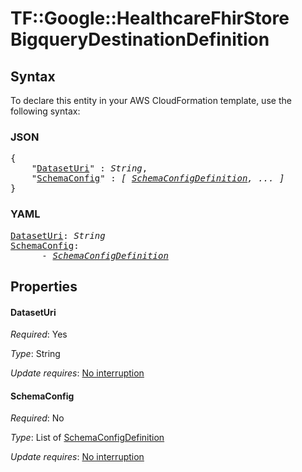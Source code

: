 # TF::Google::HealthcareFhirStore BigqueryDestinationDefinition

## Syntax

To declare this entity in your AWS CloudFormation template, use the following syntax:

### JSON

<pre>
{
    "<a href="#dataseturi" title="DatasetUri">DatasetUri</a>" : <i>String</i>,
    "<a href="#schemaconfig" title="SchemaConfig">SchemaConfig</a>" : <i>[ <a href="schemaconfigdefinition.md">SchemaConfigDefinition</a>, ... ]</i>
}
</pre>

### YAML

<pre>
<a href="#dataseturi" title="DatasetUri">DatasetUri</a>: <i>String</i>
<a href="#schemaconfig" title="SchemaConfig">SchemaConfig</a>: <i>
      - <a href="schemaconfigdefinition.md">SchemaConfigDefinition</a></i>
</pre>

## Properties

#### DatasetUri

_Required_: Yes

_Type_: String

_Update requires_: [No interruption](https://docs.aws.amazon.com/AWSCloudFormation/latest/UserGuide/using-cfn-updating-stacks-update-behaviors.html#update-no-interrupt)

#### SchemaConfig

_Required_: No

_Type_: List of <a href="schemaconfigdefinition.md">SchemaConfigDefinition</a>

_Update requires_: [No interruption](https://docs.aws.amazon.com/AWSCloudFormation/latest/UserGuide/using-cfn-updating-stacks-update-behaviors.html#update-no-interrupt)

